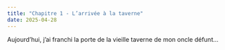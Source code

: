 ```yaml
---
title: "Chapitre 1 - L’arrivée à la taverne"
date: 2025-04-28
---
```


Aujourd’hui, j’ai franchi la porte de la vieille taverne de mon oncle défunt...
 